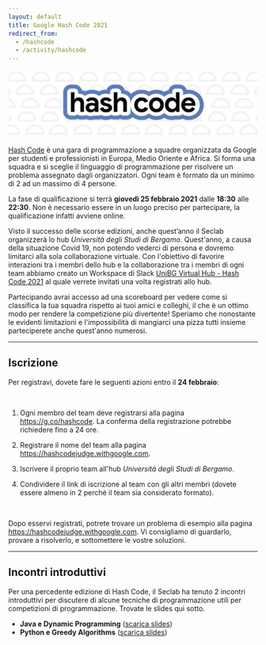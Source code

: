 ```yaml
---
layout: default
title: Google Hash Code 2021
redirect_from:
  - /hashcode
  - /activity/hashcode
---
```


<img class="img-responsive center-block"
     src="/assets/activities/hashcode/hashcode-2021.png" />
<br>

[Hash Code](https://codingcompetitions.withgoogle.com/hashcode) è una gara di
programmazione a squadre organizzata da Google per studenti e professionisti in
Europa, Medio Oriente e Africa. Si forma una squadra e si sceglie il linguaggio
di programmazione per risolvere un problema assegnato dagli organizzatori. Ogni
team è formato da un minimo di 2 ad un massimo di 4 persone.

La fase di qualificazione si terrà **giovedì 25 febbraio 2021** dalle **18:30**
alle **22:30**. Non è necessario essere in un luogo preciso per partecipare, la
qualificazione infatti avviene online.

Visto il successo delle scorse edizioni, anche quest’anno il Seclab organizzerà
lo hub *Università degli Studi di Bergamo*.
Quest'anno, a causa della situazione Covid 19, non potendo vederci di persona e
dovremo limitarci alla sola collaborazione virtuale.
Con l'obiettivo di favorire interazioni tra i membri dello hub e la
collaborazione tra i membri di ogni team abbiamo creato un Workspace di Slack
[UniBG Virtual Hub - Hash Code 2021](https://unibg-virtual-hub.slack.com) al
quale verrete invitati una volta registrati allo hub.

Partecipando avrai accesso ad una scoreboard per vedere come si classifica la
tua squadra rispetto ai tuoi amici e colleghi, il che è un ottimo modo per
rendere la competizione più divertente!
Speriamo che nonostante le evidenti limitazioni e l'impossibilità di mangiarci
una pizza tutti insieme parteciperete anche quest'anno numerosi.

--------------------------------------------------------------------------------

## Iscrizione


Per registravi, dovete fare le seguenti azioni entro il **24 febbraio**:

<br>

1. Ogni membro del team deve registrarsi alla pagina
   <https://g.co/hashcode>.
   La conferma della registrazione potrebbe richiedere fino a 24 ore.

2. Registrare il nome del team alla pagina <https://hashcodejudge.withgoogle.com>.

3. Iscrivere il proprio team all'hub *Università degli Studi di Bergamo*.

4. Condividere il link di iscrizione al team con gli altri membri
   (dovete essere almeno in 2 perché il team sia considerato formato).

<br>

Dopo esservi registrati, potrete trovare un problema di esempio alla pagina
<https://hashcodejudge.withgoogle.com>. Vi consigliamo di guardarlo,
provare a risolverlo, e sottomettere le vostre soluzioni.

--------------------------------------------------------------------------------

## Incontri introduttivi

Per una percedente edizione di Hash Code, il Seclab ha tenuto 2 incontri
introduttivi per discutere di alcune tecniche di programmazione utili per
competizioni di programmazione. Trovate le slides qui sotto.

* **Java e Dynamic Programming** ([scarica slides](/assets/activities/hashcode/unibg_seclab_hashcode_2018_java.pdf))
* **Python e Greedy Algorithms** ([scarica slides](/assets/activities/hashcode/unibg_seclab_hashcode_2018_python.pdf))
